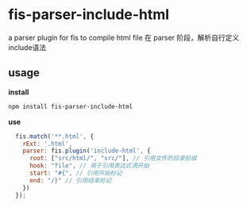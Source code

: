 # fis-parser-include-html

a parser plugin for fis to compile html file
在 parser 阶段，解析自行定义include语法

## usage

**install**

```bash
npm install fis-parser-include-html
```

**use**

```javascript
  fis.match('**.html', {
    rExt: '.html',
    parser: fis.plugin('include-html', {
      root: ["src/html/", "src/"], // 引用文件的目录前缀
      hook: "file", // 用于引用表达式滴开始
      start: "#{", // 引用开始标记
      end: "/}" // 引用结束标记
    })
  });
```
